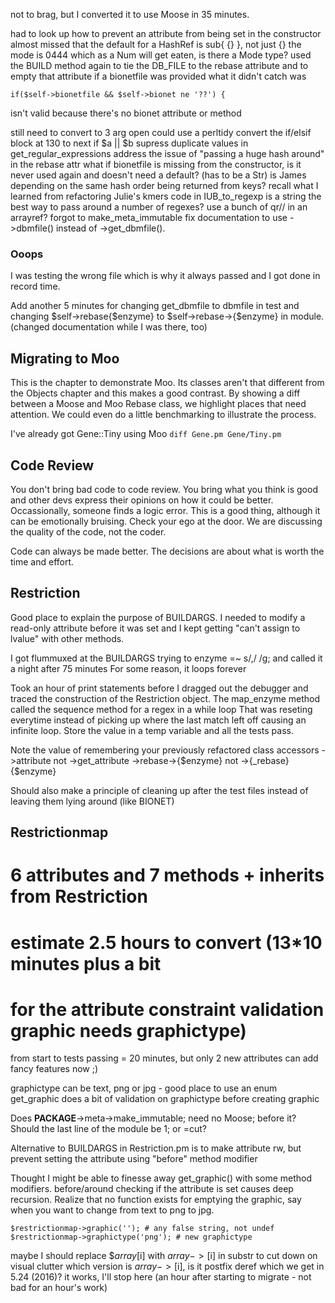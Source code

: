 not to brag, but I converted it to use Moose in 35 minutes.

had to look up how to prevent an attribute from being set in the constructor
almost missed that the default for a HashRef is sub{ {} }, not just {}
the mode is 0444 which as a Num will get eaten, is there a Mode type?
used the BUILD method again to tie the DB_FILE to the rebase attribute
and to empty that attribute if a bionetfile was provided
what it didn't catch was
```
if($self->bionetfile && $self->bionet ne '??') {
```
isn't valid because there's no bionet attribute or method

still need to convert to 3 arg open
could use a perltidy
convert the if/elsif block at 130 to next if $a || $b
supress duplicate values in get_regular_expressions
address the issue of "passing a huge hash around" in the rebase attr
what if bionetfile is missing from the constructor, is it never used again
    and doesn't need a default? (has to be a Str)
is James depending on the same hash order being returned from keys?
recall what I learned from refactoring Julie's kmers code in IUB_to_regexp
is a string the best way to pass around a number of regexes?
    use a bunch of qr// in an arrayref?
forgot to make_meta_immutable
fix documentation to use ->dbmfile() instead of ->get_dbmfile().

### Ooops
I was testing the wrong file which is why it always passed and I got
done in record time.

Add another 5 minutes for changing get_dbmfile to dbmfile in test
and changing $self->rebase{$enzyme} to $self->rebase->{$enzyme} in module.
(changed documentation while I was there, too)

## Migrating to Moo

This is the chapter to demonstrate Moo. Its classes aren't that different
from the Objects chapter and this makes a good contrast. By showing a diff
between a Moose and Moo Rebase class, we highlight places that need attention.
We could even do a little benchmarking to illustrate the process.

I've already got Gene::Tiny using Moo
`diff Gene.pm Gene/Tiny.pm`

## Code Review

You don't bring bad code to code review. You bring what you think is good
and other devs express their opinions on how it could be better.
Occassionally, someone finds a logic error.
This is a good thing, although it can be emotionally bruising.
Check your ego at the door. We are discussing the quality of the code,
not the coder.

Code can always be made better. The decisions are about what is worth
the time and effort.

## Restriction

Good place to explain the purpose of BUILDARGS. I needed to modify
a read-only attribute before it was set and I kept getting
"can't assign to lvalue" with other methods.

I got flummuxed at the BUILDARGS trying to enzyme =~ s/,/ /g;
and called it a night after 75 minutes
For some reason, it loops forever

Took an hour of print statements before I dragged out the debugger and 
traced the construction of the Restriction object.
The map_enzyme method called the sequence method for a regex in a while loop
That was reseting everytime instead of picking up where the last match left off
causing an infinite loop. Store the value in a temp variable and all the tests pass.

Note the value of remembering your previously refactored class accessors
->attribute not ->get_attribute
->rebase->{$enzyme} not ->{_rebase}{$enzyme}

Should also make a principle of cleaning up after the test files
instead of leaving them lying around (like BIONET)

## Restrictionmap

# 6 attributes and 7 methods + inherits from Restriction
# estimate 2.5 hours to convert (13*10 minutes plus a bit
# for the attribute constraint validation graphic needs graphictype)

from start to tests passing = 20 minutes, but only 2 new attributes
can add fancy features now ;)

graphictype can be text, png or jpg - good place to use an enum
get_graphic does a bit of validation on graphictype before creating graphic

Does __PACKAGE__->meta->make_immutable; need no Moose; before it?
Should the last line of the module be 1; or =cut?

Alternative to BUILDARGS in Restriction.pm is to make attribute rw,
but prevent setting the attribute using "before" method modifier

Thought I might be able to finesse away get_graphic() with some method
modifiers. before/around checking if the attribute is set causes deep recursion.
Realize that no function exists for emptying the graphic, say when
you want to change from text to png to jpg.
```
$restrictionmap->graphic(''); # any false string, not undef
$restrictionmap->graphictype('png'); # new graphictype
```

maybe I should replace $$array[$i] with $array->[$i] in substr to cut down
on visual clutter
which version is $array->[$i], is it postfix deref which we get in 5.24 (2016)?
it works, I'll stop here (an hour after starting to migrate - not bad for an hour's work)

